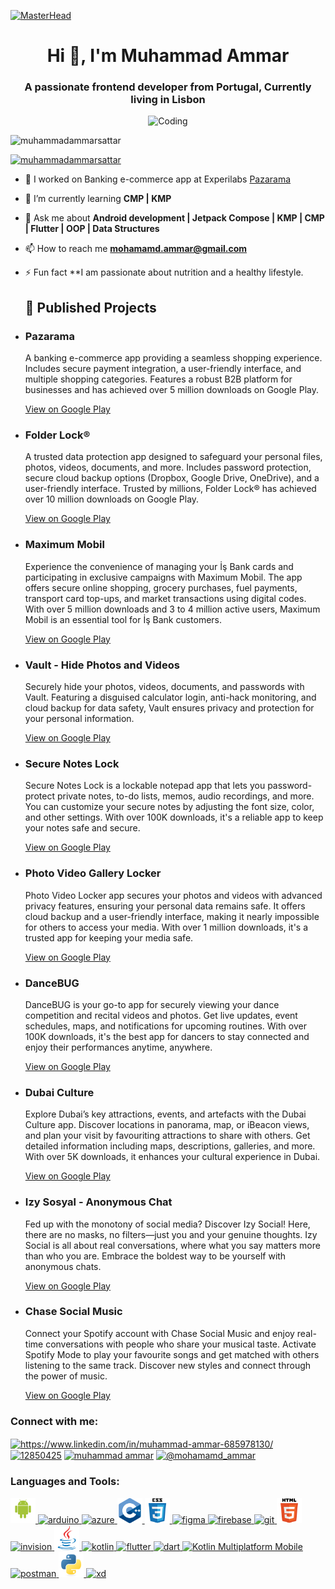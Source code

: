 [![MasterHead](https://1.bp.blogspot.com/-7A4WynwLsMw/XbBpCXG8fHI/AAAAAAAAMt4/uOa1bpLskYgrwGbllhSu2SDj_Mig8SXJQCLcBGAsYHQ/s1600/2000_600px.gif)](https://www.linkedin.com/in/muhammad-ammar-685978130/)
<h1 align="center">Hi 👋, I'm Muhammad Ammar</h1>
<h3 align="center">A passionate frontend developer from Portugal, Currently living in Lisbon</h3>
<div align="center">
    <img alt="Coding" width="300" src="https://cdn.dribbble.com/users/1162077/screenshots/3848914/programmer.gif">
</div>
<p align="left"> <img src="https://komarev.com/ghpvc/?username=muhammadammarsattar&label=Profile%20views&color=0e75b6&style=flat" alt="muhammadammarsattar" /> </p>

<p align="left"> <a href="https://github.com/ryo-ma/github-profile-trophy"><img src="https://github-profile-trophy.vercel.app/?username=muhammadammarsattar" alt="muhammadammarsattar" /></a> </p>

- 🔭 I worked on Banking e-commerce app at Experilabs [Pazarama](https://play.google.com/store/apps/details?id=tr.com.topkapidanismanlik.pazarama.app)

- 🌱 I’m currently learning **CMP | KMP**

- 💬 Ask me about **Android development | Jetpack Compose | KMP | CMP  |  Flutter | OOP | Data Structures**

- 📫 How to reach me **mohamamd.ammar@gmail.com**

- ⚡ Fun fact **I am passionate about nutrition and a healthy lifestyle.
  <h2 align="left">📱 Published Projects</h2>
<ul>
    <li>
        <h3>Pazarama</h3>
        <p>A banking e-commerce app providing a seamless shopping experience. Includes secure payment integration, a user-friendly interface, and multiple shopping categories. Features a robust B2B platform for businesses and has achieved over 5 million downloads on Google Play.</p>
        <p><a href="https://play.google.com/store/apps/details?id=tr.com.topkapidanismanlik.pazarama.app" target="_blank">View on Google Play</a></p>
    </li>
    <li>
    <h3>Folder Lock®</h3>
    <p>A trusted data protection app designed to safeguard your personal files, photos, videos, documents, and more. Includes password protection, secure cloud backup options (Dropbox, Google Drive, OneDrive), and a user-friendly interface. Trusted by millions, Folder Lock® has achieved over 10 million downloads on Google Play.</p>
    <p><a href="https://play.google.com/store/apps/details?id=com.newsoftwares.folderlock_v1&hl=pt_PT" target="_blank">View on Google Play</a></p>
</li>
    <li>
    <h3>Maximum Mobil</h3>
    <p>Experience the convenience of managing your İş Bank cards and participating in exclusive campaigns with Maximum Mobil. The app offers secure online shopping, grocery purchases, fuel payments, transport card top-ups, and market transactions using digital codes. With over 5 million downloads and 3 to 4 million active users, Maximum Mobil is an essential tool for İş Bank customers.</p>
    <p><a href="https://play.google.com/store/apps/details?id=com.softtech.parakod&hl=pt_PT" target="_blank">View on Google Play</a></p>
</li>
    <li>
    <h3>Vault - Hide Photos and Videos</h3>
    <p>Securely hide your photos, videos, documents, and passwords with Vault. Featuring a disguised calculator login, anti-hack monitoring, and cloud backup for data safety, Vault ensures privacy and protection for your personal information.</p>
    <p><a href="https://play.google.com/store/apps/details?id=com.newsoftwares.folderlock_v1" target="_blank">View on Google Play</a></p>
</li>
    <li>
    <h3>Secure Notes Lock</h3>
    <p>Secure Notes Lock is a lockable notepad app that lets you password-protect private notes, to-do lists, memos, audio recordings, and more. You can customize your secure notes by adjusting the font size, color, and other settings. With over 100K downloads, it's a reliable app to keep your notes safe and secure.</p>
    <p><a href="https://play.google.com/store/apps/details?id=com.example.secure.notes" target="_blank">View on Google Play</a></p>
</li> 
    <li>
    <h3>Photo Video Gallery Locker</h3>
    <p>Photo Video Locker app secures your photos and videos with advanced privacy features, ensuring your personal data remains safe. It offers cloud backup and a user-friendly interface, making it nearly impossible for others to access your media. With over 1 million downloads, it's a trusted app for keeping your media safe.</p>
    <p><a href="https://play.google.com/store/apps/details?id=com.example.photovideolocker" target="_blank">View on Google Play</a></p>
</li>
    <li>
    <h3>DanceBUG</h3>
    <p>DanceBUG is your go-to app for securely viewing your dance competition and recital videos and photos. Get live updates, event schedules, maps, and notifications for upcoming routines. With over 100K downloads, it's the best app for dancers to stay connected and enjoy their performances anytime, anywhere.</p>
    <p><a href="https://play.google.com/store/apps/details?id=com.example.dancebug" target="_blank">View on Google Play</a></p>
</li>
<li>
    <h3>Dubai Culture</h3>
    <p>Explore Dubai’s key attractions, events, and artefacts with the Dubai Culture app. Discover locations in panorama, map, or iBeacon views, and plan your visit by favouriting attractions to share with others. Get detailed information including maps, descriptions, galleries, and more. With over 5K downloads, it enhances your cultural experience in Dubai.</p>
    <p><a href="https://play.google.com/store/apps/details?id=com.dubaiculture&hl=en" target="_blank">View on Google Play</a></p>
</li>
    <li>
    <h3>Izy Sosyal - Anonymous Chat</h3>
    <p>Fed up with the monotony of social media? Discover Izy Social! Here, there are no masks, no filters—just you and your genuine thoughts. Izy Social is all about real conversations, where what you say matters more than who you are. Embrace the boldest way to be yourself with anonymous chats.</p>
    <p><a href="https://play.google.com/store/apps/details?id=com.project.izysocial&hl=en" target="_blank">View on Google Play</a></p>
</li>
<li>
    <h3>Chase Social Music</h3>
    <p>Connect your Spotify account with Chase Social Music and enjoy real-time conversations with people who share your musical taste. Activate Spotify Mode to play your favourite songs and get matched with others listening to the same track. Discover new styles and connect through the power of music.</p>
    <p><a href="https://play.google.com/store/apps/details?id=com.project.chaseapp&hl=en" target="_blank">View on Google Play</a></p>
</li>
</ul>

<h3 align="left">Connect with me:</h3>
<p align="left">
<a href="https://www.linkedin.com/in/muhammad-ammar-685978130/" target="blank"><img align="center" src="https://raw.githubusercontent.com/rahuldkjain/github-profile-readme-generator/master/src/images/icons/Social/linked-in-alt.svg" alt="https://www.linkedin.com/in/muhammad-ammar-685978130/" height="30" width="40" /></a>
<a href="https://stackoverflow.com/users/12850425" target="blank"><img align="center" src="https://raw.githubusercontent.com/rahuldkjain/github-profile-readme-generator/master/src/images/icons/Social/stack-overflow.svg" alt="12850425" height="30" width="40" /></a>
<a href="https://fb.com/muhammad ammar" target="blank"><img align="center" src="https://raw.githubusercontent.com/rahuldkjain/github-profile-readme-generator/master/src/images/icons/Social/facebook.svg" alt="muhammad ammar" height="30" width="40" /></a>
<a href="https://www.hackerrank.com/@mohamamd_ammar" target="blank"><img align="center" src="https://raw.githubusercontent.com/rahuldkjain/github-profile-readme-generator/master/src/images/icons/Social/hackerrank.svg" alt="@mohamamd_ammar" height="30" width="40" /></a>
</p>

<h3 align="left">Languages and Tools:</h3>
<p align="left"> 
  <a href="https://developer.android.com" target="_blank" rel="noreferrer"> 
    <img src="https://raw.githubusercontent.com/devicons/devicon/master/icons/android/android-original-wordmark.svg" alt="android" width="40" height="40"/> 
  </a> 
  <a href="https://www.arduino.cc/" target="_blank" rel="noreferrer"> 
    <img src="https://cdn.worldvectorlogo.com/logos/arduino-1.svg" alt="arduino" width="40" height="40"/> 
  </a> 
  <a href="https://azure.microsoft.com/en-in/" target="_blank" rel="noreferrer"> 
    <img src="https://www.vectorlogo.zone/logos/microsoft_azure/microsoft_azure-icon.svg" alt="azure" width="40" height="40"/> 
  </a> 
  <a href="https://www.w3schools.com/cpp/" target="_blank" rel="noreferrer"> 
    <img src="https://raw.githubusercontent.com/devicons/devicon/master/icons/cplusplus/cplusplus-original.svg" alt="cplusplus" width="40" height="40"/> 
  </a> 
  <a href="https://www.w3schools.com/css/" target="_blank" rel="noreferrer"> 
    <img src="https://raw.githubusercontent.com/devicons/devicon/master/icons/css3/css3-original-wordmark.svg" alt="css3" width="40" height="40"/> 
  </a> 
  <a href="https://www.figma.com/" target="_blank" rel="noreferrer"> 
    <img src="https://www.vectorlogo.zone/logos/figma/figma-icon.svg" alt="figma" width="40" height="40"/> 
  </a> 
  <a href="https://firebase.google.com/" target="_blank" rel="noreferrer"> 
    <img src="https://www.vectorlogo.zone/logos/firebase/firebase-icon.svg" alt="firebase" width="40" height="40"/> 
  </a> 
  <a href="https://git-scm.com/" target="_blank" rel="noreferrer"> 
    <img src="https://www.vectorlogo.zone/logos/git-scm/git-scm-icon.svg" alt="git" width="40" height="40"/> 
  </a> 
  <a href="https://www.w3.org/html/" target="_blank" rel="noreferrer"> 
    <img src="https://raw.githubusercontent.com/devicons/devicon/master/icons/html5/html5-original-wordmark.svg" alt="html5" width="40" height="40"/> 
  </a> 
  <a href="https://www.invisionapp.com/" target="_blank" rel="noreferrer"> 
    <img src="https://www.vectorlogo.zone/logos/invisionapp/invisionapp-icon.svg" alt="invision" width="40" height="40"/> 
  </a> 
  <a href="https://www.java.com" target="_blank" rel="noreferrer"> 
    <img src="https://raw.githubusercontent.com/devicons/devicon/master/icons/java/java-original.svg" alt="java" width="40" height="40"/> 
  </a> 
  <a href="https://kotlinlang.org" target="_blank" rel="noreferrer"> 
    <img src="https://www.vectorlogo.zone/logos/kotlinlang/kotlinlang-icon.svg" alt="kotlin" width="40" height="40"/> 
  </a> 
  <a href="https://flutter.dev/" target="_blank" rel="noreferrer"> 
    <img src="https://www.vectorlogo.zone/logos/flutterio/flutterio-icon.svg" alt="flutter" width="40" height="40"/> 
  </a> 
  <a href="https://dart.dev/" target="_blank" rel="noreferrer"> 
    <img src="https://www.vectorlogo.zone/logos/dartlang/dartlang-icon.svg" alt="dart" width="40" height="40"/> 
  </a> 
  <a href="https://kotlinlang.org/lp/mobile/" target="_blank" rel="noreferrer"> 
    <img src="https://kotlinlang.org/assets/images/twitter-card/kmm.png" alt="Kotlin Multiplatform Mobile" width="40" height="40"/> 
  </a> 

  <a href="https://postman.com" target="_blank" rel="noreferrer"> 
    <img src="https://www.vectorlogo.zone/logos/getpostman/getpostman-icon.svg" alt="postman" width="40" height="40"/> 
  </a> 
  <a href="https://www.python.org" target="_blank" rel="noreferrer"> 
    <img src="https://raw.githubusercontent.com/devicons/devicon/master/icons/python/python-original.svg" alt="python" width="40" height="40"/> 
  </a> 
  <a href="https://www.adobe.com/products/xd.html" target="_blank" rel="noreferrer"> 
    <img src="https://cdn.worldvectorlogo.com/logos/adobe-xd.svg" alt="xd" width="40" height="40"/> 
  </a> 
</p>


<!--
<p><img align="left" src="https://github-readme-stats.vercel.app/api/top-langs?username=muhammadammarsattar&show_icons=true&locale=en&layout=compact" alt="muhammadammarsattar" /></p>

<p>&nbsp;<img align="center" src="https://github-readme-stats.vercel.app/api?username=muhammadammarsattar&show_icons=true&locale=en" alt="muhammadammarsattar" /></p>

<p><img align="center" src="https://github-readme-streak-stats.herokuapp.com/?user=muhammadammarsattar&" alt="muhammadammarsattar" /></p>
-->


